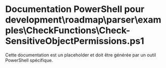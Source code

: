 # Documentation PowerShell pour development\roadmap\parser\examples\CheckFunctions\Check-SensitiveObjectPermissions.ps1

Cette documentation est un placeholder et doit être générée par un outil PowerShell spécifique.

